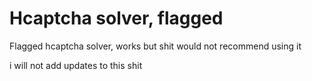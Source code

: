 
# Hcaptcha solver, flagged 

Flagged hcaptcha solver, works but shit would not recommend using it

i will not add updates to this shit 
